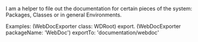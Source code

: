 I am a helper to file out the documentation for certain pieces of the system: Packages, Classes or in general Environments.

Examples:
	(WebDocExporter class: WDRoot) export.
	(WebDocExporter packageName: 'WebDoc') exportTo: 'documentation/webdoc'